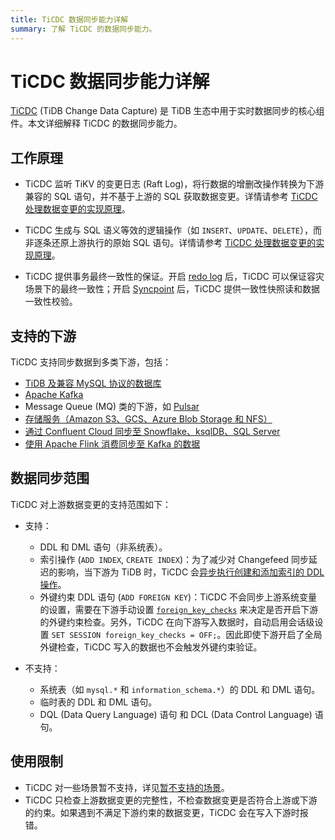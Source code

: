 ```yaml
---
title: TiCDC 数据同步能力详解
summary: 了解 TiCDC 的数据同步能力。
---
```


# TiCDC 数据同步能力详解

[TiCDC](/ticdc/ticdc-overview.md) (TiDB Change Data Capture) 是 TiDB 生态中用于​​实时数据同步​​的核心组件。本文详细解释 TiCDC 的数据同步能力。

## 工作原理​

- TiCDC 监听 TiKV 的变更日志 (Raft Log)，将行数据的增删改操作转换为下游兼容的 SQL 语句，并不基于上游的 SQL 获取数据变更。详情请参考 [TiCDC 处理数据变更的实现原理](/ticdc/ticdc-overview.md#ticdc-处理数据变更的实现原理)。

- TiCDC 生成与 SQL 语义等效的逻辑操作（如 `INSERT`、`UPDATE`、`DELETE`），而非逐条还原上游执行的原始 SQL 语句。详情请参考 [TiCDC 处理数据变更的实现原理](/ticdc/ticdc-overview.md#ticdc-处理数据变更的实现原理)。

- TiCDC 提供事务最终一致性的保证。开启 [redo log](/ticdc/ticdc-sink-to-mysql.md#灾难场景的最终一致性复制) 后，TiCDC 可以保证容灾场景下的最终一致性；开启 [Syncpoint](/ticdc/ticdc-upstream-downstream-check.md#启用-syncpoint) 后，TiCDC 提供一致性快照读和数据一致性校验。

## 支持的下游

TiCDC 支持同步数据到多类下游，包括：

- [TiDB 及兼容 MySQL 协议的数据库](/ticdc/ticdc-sink-to-mysql.md)
- [Apache Kafka](/ticdc/ticdc-sink-to-kafka.md)
- Message Queue (MQ) 类的下游，如 [Pulsar](/ticdc/ticdc-sink-to-pulsar.md)
- [存储服务（Amazon S3、GCS、Azure Blob Storage 和 NFS）](/ticdc/ticdc-sink-to-cloud-storage.md)
- [通过 Confluent Cloud 同步至 Snowflake、ksqlDB、SQL Server](/ticdc/integrate-confluent-using-ticdc.md)
- [使用 Apache Flink 消费同步至 Kafka 的数据](/replicate-data-to-kafka.md)

## 数据同步范围

TiCDC 对上游数据变更的支持范围如下：

+ 支持：

    - DDL 和 DML 语句（非系统表）。
    - 索引操作 (`ADD INDEX`, `CREATE INDEX`)：为了减少对 Changefeed 同步延迟的影响，当下游为 TiDB 时，TiCDC 会[异步执行创建和添加索引的 DDL 操作](/ticdc/ticdc-ddl.md#创建和添加索引-ddl-的异步执行)。
    - 外键约束 DDL 语句 (`ADD FOREIGN KEY`)：TiCDC 不会同步上游系统变量的设置，需要在下游手动设置 [`foreign_key_checks`](/system-variables.md#foreign_key_checks) 来决定是否开启下游的外键约束检查。另外，TiCDC 在向下游写入数据时，自动启用会话级设置 `SET SESSION foreign_key_checks = OFF;`。因此即使下游开启了全局外键检查，TiCDC 写入的数据也不会触发外键约束验证。

+ 不支持：

    - 系统表（如 `mysql.*` 和 `information_schema.*`）的 DDL 和 DML 语句。
    - 临时表的 DDL 和 DML 语句。
    - DQL (Data Query Language) 语句 和 DCL (Data Control Language) 语句。

## 使用限制

- TiCDC 对一些场景暂不支持，详见[暂不支持的场景](/ticdc/ticdc-overview.md#暂不支持的场景)。
- TiCDC 只检查上游数据变更的完整性，不检查数据变更是否符合上游或下游的约束。如果遇到不满足下游约束的数据变更，TiCDC 会在写入下游时报错。
